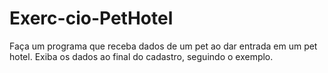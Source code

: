 # Exerc-cio-PetHotel
Faça um programa que receba dados de um pet ao dar entrada em um pet hotel. Exiba os dados ao final do cadastro, seguindo o exemplo.

